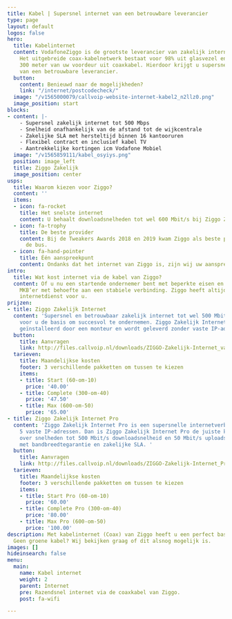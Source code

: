 ```yaml
---
title: Kabel | Supersnel internet van een betrouwbare leverancier
type: page
layout: default
logos: false
hero:
  title: Kabelinternet
  content: VodafoneZiggo is de grootste leverancier van zakelijk internet via de kabel.
    Het uitgebreide coax-kabelnetwerk bestaat voor 98% uit glasvezel en tot maximaal
    300 meter van uw voordeur uit coaxkabel. Hierdoor krijgt u supersnel internet
    van een betrouwbare leverancier.
  button:
    content: Benieuwd naar de mogelijkheden?
    link: "/internet/postcodecheck/"
  image: "/v1565000079/callvoip-website-internet-kabel2_n2llz0.png"
  image_position: start
blocks:
- content: |-
    - Supersnel zakelijk internet tot 500 Mbps
    - Snelheid onafhankelijk van de afstand tot de wijkcentrale
    - Zakelijke SLA met hersteltijd binnen 16 kantooruren
    - Flexibel contract en inclusief kabel TV
    - Aantrekkelijke kortingen icm Vodafone Mobiel
  image: "/v1565859111/kabel_osyiys.png"
  position: image_left
  title: Ziggo Zakelijk
  image_position: center
usps:
  title: Waarom kiezen voor Ziggo?
  content: ''
  items:
  - icon: fa-rocket
    title: Het snelste internet
    content: U behaalt downloadsnelheden tot wel 600 Mbit/s bij Ziggo Zakelijk Pro.
  - icon: fa-trophy
    title: De beste provider
    content: Bij de Tweakers Awards 2018 en 2019 kwam Ziggo als beste provider uit
      de bus.
  - icon: fa-hand-pointer
    title: Één aanspreekpunt
    content: Ondanks dat het internet van Ziggo is, zijn wij uw aanspreekpunt.
intro:
  title: Wat kost internet via de kabel van Ziggo?
  content: Of u nu een startende ondernemer bent met beperkte eisen en wensen of een
    MKB’er met behoefte aan een stabiele verbinding. Ziggo heeft altijd een passende
    internetdienst voor u.
prijzen:
- title: Ziggo Zakelijk Internet
  content: 'Supersnel en betrouwbaar zakelijk internet tot wel 500 Mbit/s. Het is
    voor u de basis om succesvol te ondernemen. Ziggo Zakelijk Internet wordt kosteloos
    geïnstalleerd door een monteur en wordt geleverd zonder vaste IP-adressen. '
  button:
    title: Aanvragen
    link: http://files.callvoip.nl/downloads/ZIGGO-Zakelijk-Internet_variabel-IP.pdf
  tarieven:
    title: Maandelijkse kosten
    footer: 3 verschillende pakketten om tussen te kiezen
    items:
    - title: Start (60-om-10)
      price: '40.00'
    - title: Complete (300-om-40)
      price: '47.50'
    - title: Max (600-om-50)
      price: '65.00'
- title: Ziggo Zakelijk Internet Pro
  content: 'Ziggo Zakelijk Internet Pro is een supersnelle internetverbinding met
    5 vaste IP-adressen. Dan is Ziggo Zakelijk Internet Pro de juiste keuze. U beschikt
    over snelheden tot 500 Mbit/s downloadsnelheid en 50 Mbit/s uploadsnelheid, gecombineerd
    met bandbreedtegarantie en zakelijke SLA. '
  button:
    title: Aanvragen
    link: http://files.callvoip.nl/downloads/ZIGGO-Zakelijk-Internet_Pro.pdf
  tarieven:
    title: Maandelijkse kosten
    footer: 3 verschillende pakketten om tussen te kiezen
    items:
    - title: Start Pro (60-om-10)
      price: '60.00'
    - title: Complete Pro (300-om-40)
      price: '80.00'
    - title: Max Pro (600-om-50)
      price: '100.00'
description: Met kabelinternet (Coax) van Ziggo heeft u een perfect basis voor VoIP-telefonie.
  Geen groene kabel? Wij bekijken graag of dit alsnog mogelijk is.
images: []
hideinsearch: false
menu:
  main:
    name: Kabel internet
    weight: 2
    parent: Internet
    pre: Razendsnel internet via de coaxkabel van Ziggo.
    post: fa-wifi

---
```

